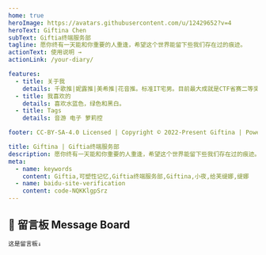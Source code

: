 ```yaml
---
home: true
heroImage: https://avatars.githubusercontent.com/u/12429652?v=4
heroText: Giftina Chen
subText: Giftia终端服务部
tagline: 愿你终有一天能和你重要的人重逢，希望这个世界能留下些我们存在过的痕迹。
actionText: 使用说明 →
actionLink: /your-diary/

features:
  - title: 关于我
    details: 千歌推|妮露推|美希推|花音推。标准IT宅男。目前最大成就是CTF省赛二等奖。喜欢二次元，喜欢音游，为此有个小目标是开一家小小的音游街机店。当前状态：Nodejs后端工程师 | 联系方式：微信 Giftina 
  - title: 我喜欢的
    details: 喜欢水蓝色，绿色和黑白。
  - title: Tags
    details: 音游 电子 萝莉控

footer: CC-BY-SA-4.0 Licensed | Copyright © 2022-Present Giftina | Powered by VuePress

title: Giftina | Giftia终端服务部
description: 愿你终有一天能和你重要的人重逢，希望这个世界能留下些我们存在过的痕迹。
meta:
  - name: keywords
    content: Giftia,可塑性记忆,Giftia终端服务部,Giftina,小夜,给芙缇娜,缇娜
  - name: baidu-site-verification
    content: code-NQKKlgpSrz
---
```


## 💬 留言板 Message Board
```markdown
这是留言板↓
```
<utterances :id="2"/>
